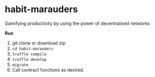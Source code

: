 # habit-marauders
Gamifying productivity by using the power of decentralised networks

**Run**
1. git clone or download zip
2. `cd habit-marauders`
3. `truffle compile`
4. `truffle develop`
5. `migrate`
6. Call contract functions as desired.
